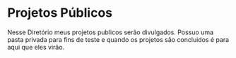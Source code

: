 # Projetos Públicos

Nesse Diretório meus projetos publicos serão divulgados. Possuo uma pasta privada para fins de teste e quando os projetos são concluidos
é para aqui que eles virão.
